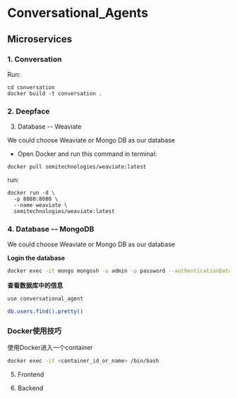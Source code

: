 # Conversational_Agents

## Microservices

### 1. Conversation

Run:
```
cd conversation
docker build -t conversation .
```


### 2. Deepface



3. Database -- Weaviate

We could choose Weaviate or Mongo DB as our database

- Open Docker and run this command in terminal:
```
docker pull semitechnologies/weaviate:latest
```

run:
```
docker run -d \
  -p 8080:8080 \
  --name weaviate \
  semitechnologies/weaviate:latest

```


### 4. Database -- MongoDB

We could choose Weaviate or Mongo DB as our database

**Login the database**
```bash
docker exec -it mongo mongosh -u admin -p password --authenticationDatabase admin
```

**查看数据库中的信息**
```bash
use conversational_agent

db.users.find().pretty()
```


### Docker使用技巧

使用Docker进入一个container
```bash
docker exec -it <container_id_or_name> /bin/bash
```


5. Frontend



6. Backend